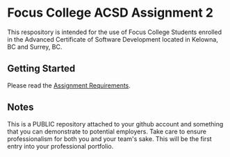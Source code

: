 # Focus College ACSD Assignment 2

This respository is intended for the use of Focus College Students enrolled in the 
Advanced Certificate of Software Development located in Kelowna, BC and Surrey, BC.

## Getting Started

Please read the [Assignment Requirements](./assignment/assignment.md).

## Notes

This is a PUBLIC repository attached to your github account and something that you can demonstrate to potential employers. 
Take care to ensure professionalism for both you and your team's sake. This will be the first entry into your professional
portfolio.
